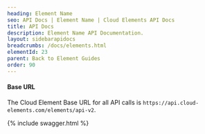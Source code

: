 ```yaml
---
heading: Element Name
seo: API Docs | Element Name | Cloud Elements API Docs
title: API Docs
description: Element Name API Documentation.
layout: sidebarapidocs
breadcrumbs: /docs/elements.html
elementId: 23
parent: Back to Element Guides
order: 90
---
```


#### Base URL

The Cloud Element Base URL for all API calls is `https://api.cloud-elements.com/elements/api-v2`.

{% include swagger.html %}
